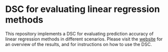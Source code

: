 # DSC for evaluating linear regression methods

This repository implements a DSC for evaluating prediction accuracy of
linear regression methods in different scenarios. Please visit the
[website][github-website] for an overview of the results, and for 
instructions on how to use the DSC.

[github-website]: https://stephenslab.github.io/dsc-linreg

